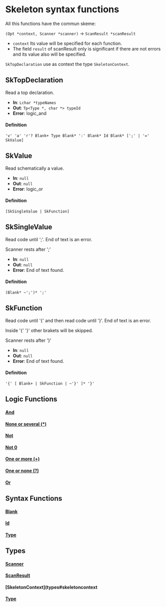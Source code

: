 Skeleton syntax functions
=========================

All this functions have the commun skeme:

`(Opt *context, Scanner *scanner)` -> `ScanResult *scanResult`

- `context` Its value will be specified for each function.
- The field `result` of scanResult only is significant if there are not
  errors and its value also will be specified.

`SkTopDeclaration` use as context the type `SkeletonContext`.

SkTopDeclaration
----------------

Read a top declaration.

- **In**: `Lchar *typeNames`
- **Out**: `Tp<Type *, char *> typeId`
- **Error**: logic_and

#### Definition ####

`'v' 'a' 'r'? Blank+ Type Blank* ':' Blank* Id Blank* [';' | '=' SkValue]`


SkValue
-------

Read schematically a value.

- **In**: `null`
- **Out**: `null`
- **Error**: logic_or

#### Definition ####

`[SkSingleValue | SkFunction]`


SkSingleValue
-------------

Read code until ';'. End of text is an error.

Scanner rests after ';'

- **In**: `null`
- **Out**: `null`
- **Error**: End of text found.

#### Definition ####

`(Blank* ~';')* ';'`


SkFunction
----------

Read code until '{' and then read code until '}'. End of text is an error.

Inside '{' '}' other brakets will be skipped.

Scanner rests after '}'

- **In**: `null`
- **Out**: `null`
- **Error**: End of text found.

#### Definition ####

`'{' [ Blank+ | SkFunction | ~'}' ]* '}'`


Logic Functions
---------------

#### [And](logicFunctions/#and) ####
#### [None or several (*)](logicFunctions/#none_or_several) ####
#### [Not](logicFunctions/#not) ####
#### [Not 0](logicFunctions/#not0) ####
#### [One or more (+)](logicFunctions/#one_or_more) ####
#### [One or none (?)](logicFunctions/#one_or_none) ####
#### [Or](logicFunctions/#or) ####


Syntax Functions
----------------

#### [Blank](tokenFunctions/#blank) ####
#### [Id](tokenFunctions/#id) ####
#### [Type](tokenFunctions/#type) ####


Types
-----

#### [Scanner](types/#scanner) ####
#### [ScanResult](types/#scanresult) ####
#### [SkeletonContext](types#skeletoncontext ####
#### [Type](types/#type) ####
